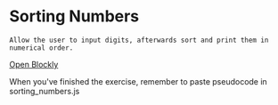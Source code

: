 # Sorting Numbers

```
Allow the user to input digits, afterwards sort and print them in numerical order.
```

[Open Blockly](https://blockly-demo.appspot.com/static/demos/code/index.html?lang=en)

When you've finished the exercise, remember to paste pseudocode in sorting_numbers.js
